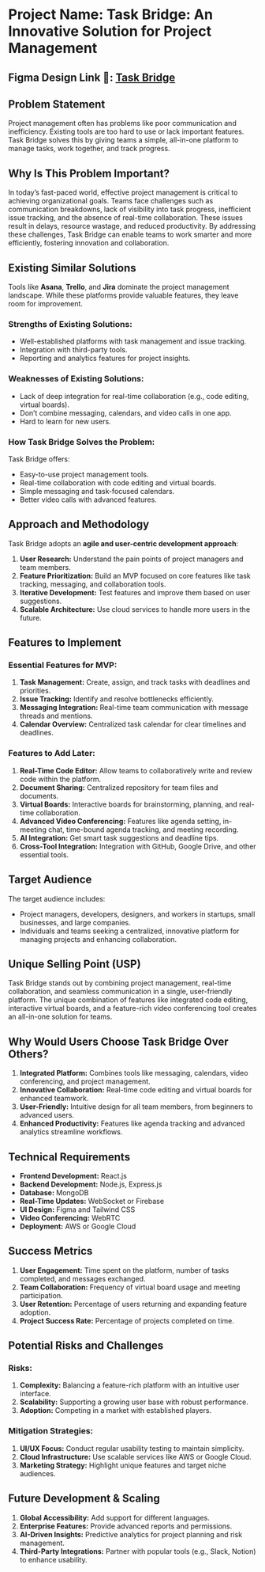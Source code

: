 
# Project Name: Task Bridge: An Innovative Solution for Project Management

## Figma Design Link 🔗: [Task Bridge  ](https://www.figma.com/design/jEl4fmd7xKQj1auwksj5Q1/TASK-BRIDGE?node-id=0-1&t=iC8RW9DaJqFLbqNL-1)

## Problem Statement
Project management often has problems like poor communication and inefficiency. Existing tools are too hard to use or lack important features. Task Bridge solves this by giving teams a simple, all-in-one platform to manage tasks, work together, and track progress.

## Why Is This Problem Important?
In today’s fast-paced world, effective project management is critical to achieving organizational goals. Teams face challenges such as communication breakdowns, lack of visibility into task progress, inefficient issue tracking, and the absence of real-time collaboration. These issues result in delays, resource wastage, and reduced productivity. By addressing these challenges, Task Bridge can enable teams to work smarter and more efficiently, fostering innovation and collaboration.

## Existing Similar Solutions
Tools like **Asana**, **Trello**, and **Jira** dominate the project management landscape. While these platforms provide valuable features, they leave room for improvement.

### Strengths of Existing Solutions:
- Well-established platforms with task management and issue tracking.
- Integration with third-party tools.
- Reporting and analytics features for project insights.

### Weaknesses of Existing Solutions:
- Lack of deep integration for real-time collaboration (e.g., code editing, virtual boards).
- Don’t combine messaging, calendars, and video calls in one app.
- Hard to learn for new users.


### How Task Bridge Solves the Problem:
Task Bridge offers:
- Easy-to-use project management tools.
- Real-time collaboration with code editing and virtual boards.
- Simple messaging and task-focused calendars.
- Better video calls with advanced features.

## Approach and Methodology
Task Bridge adopts an **agile and user-centric development approach**:

1. **User Research:** Understand the pain points of project managers and team members.
2. **Feature Prioritization:** Build an MVP focused on core features like task tracking, messaging, and collaboration tools.
3. **Iterative Development:** Test features and improve them based on user suggestions.
4. **Scalable Architecture:** Use cloud services to handle more users in the future.

## Features to Implement

### Essential Features for MVP:
1. **Task Management:** Create, assign, and track tasks with deadlines and priorities.
2. **Issue Tracking:** Identify and resolve bottlenecks efficiently.
3. **Messaging Integration:** Real-time team communication with message threads and mentions.
4. **Calendar Overview:** Centralized task calendar for clear timelines and deadlines.

### Features to Add Later:
1. **Real-Time Code Editor:** Allow teams to collaboratively write and review code within the platform.
2. **Document Sharing:** Centralized repository for team files and documents.
3. **Virtual Boards:** Interactive boards for brainstorming, planning, and real-time collaboration.
4. **Advanced Video Conferencing:** Features like agenda setting, in-meeting chat, time-bound agenda tracking, and meeting recording.
5. **AI Integration:** Get smart task suggestions and deadline tips.
6. **Cross-Tool Integration:** Integration with GitHub, Google Drive, and other essential tools.

## Target Audience
The target audience includes:

- Project managers, developers, designers, and workers in startups, small businesses, and large companies.
- Individuals and teams seeking a centralized, innovative platform for managing projects and enhancing collaboration.

## Unique Selling Point (USP)
Task Bridge stands out by combining project management, real-time collaboration, and seamless communication in a single, user-friendly platform. The unique combination of features like integrated code editing, interactive virtual boards, and a feature-rich video conferencing tool creates an all-in-one solution for teams.

## Why Would Users Choose Task Bridge Over Others?
1. **Integrated Platform:** Combines tools like messaging, calendars, video conferencing, and project management.
2. **Innovative Collaboration:** Real-time code editing and virtual boards for enhanced teamwork.
3. **User-Friendly:** Intuitive design for all team members, from beginners to advanced users.
4. **Enhanced Productivity:** Features like agenda tracking and advanced analytics streamline workflows.

## Technical Requirements
- **Frontend Development:** React.js
- **Backend Development:** Node.js, Express.js
- **Database:** MongoDB
- **Real-Time Updates:** WebSocket or Firebase
- **UI Design:** Figma and Tailwind CSS
- **Video Conferencing:** WebRTC
- **Deployment:** AWS or Google Cloud

## Success Metrics
1. **User Engagement:** Time spent on the platform, number of tasks completed, and messages exchanged.
2. **Team Collaboration:** Frequency of virtual board usage and meeting participation.
3. **User Retention:** Percentage of users returning and expanding feature adoption.
4. **Project Success Rate:** Percentage of projects completed on time.

## Potential Risks and Challenges

### Risks:
1. **Complexity:** Balancing a feature-rich platform with an intuitive user interface.
2. **Scalability:** Supporting a growing user base with robust performance.
3. **Adoption:** Competing in a market with established players.

### Mitigation Strategies:
1. **UI/UX Focus:** Conduct regular usability testing to maintain simplicity.
2. **Cloud Infrastructure:** Use scalable services like AWS or Google Cloud.
3. **Marketing Strategy:** Highlight unique features and target niche audiences.

## Future Development & Scaling
1. **Global Accessibility:**  Add support for different languages.
2. **Enterprise Features:** Provide advanced reports and permissions.
3. **AI-Driven Insights:** Predictive analytics for project planning and risk management.
4. **Third-Party Integrations:** Partner with popular tools (e.g., Slack, Notion) to enhance usability.

